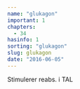 ```yaml
---
name: "glukagon"
important: 1
chapters:
  - 34
hasinfo: 1
sorting: "glukagon"
slug: glukagon
date: "2016-06-05"
---
```


Stimulerer reabs. i TAL
